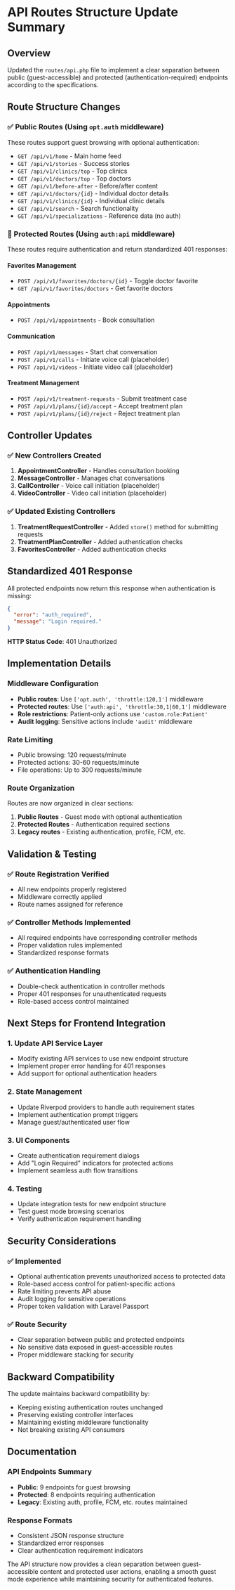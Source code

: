 # API Routes Structure Update Summary

## Overview
Updated the `routes/api.php` file to implement a clear separation between public (guest-accessible) and protected (authentication-required) endpoints according to the specifications.

## Route Structure Changes

### ✅ Public Routes (Using `opt.auth` middleware)
These routes support guest browsing with optional authentication:

- `GET /api/v1/home` - Main home feed
- `GET /api/v1/stories` - Success stories
- `GET /api/v1/clinics/top` - Top clinics
- `GET /api/v1/doctors/top` - Top doctors  
- `GET /api/v1/before-after` - Before/after content
- `GET /api/v1/doctors/{id}` - Individual doctor details
- `GET /api/v1/clinics/{id}` - Individual clinic details
- `GET /api/v1/search` - Search functionality
- `GET /api/v1/specializations` - Reference data (no auth)

### 🔐 Protected Routes (Using `auth:api` middleware)
These routes require authentication and return standardized 401 responses:

#### Favorites Management
- `POST /api/v1/favorites/doctors/{id}` - Toggle doctor favorite
- `GET /api/v1/favorites/doctors` - Get favorite doctors

#### Appointments
- `POST /api/v1/appointments` - Book consultation

#### Communication
- `POST /api/v1/messages` - Start chat conversation
- `POST /api/v1/calls` - Initiate voice call (placeholder)
- `POST /api/v1/videos` - Initiate video call (placeholder)

#### Treatment Management
- `POST /api/v1/treatment-requests` - Submit treatment case
- `POST /api/v1/plans/{id}/accept` - Accept treatment plan
- `POST /api/v1/plans/{id}/reject` - Reject treatment plan

## Controller Updates

### ✅ New Controllers Created
1. **AppointmentController** - Handles consultation booking
2. **MessageController** - Manages chat conversations
3. **CallController** - Voice call initiation (placeholder)
4. **VideoController** - Video call initiation (placeholder)

### ✅ Updated Existing Controllers
1. **TreatmentRequestController** - Added `store()` method for submitting requests
2. **TreatmentPlanController** - Added authentication checks
3. **FavoritesController** - Added authentication checks

## Standardized 401 Response
All protected endpoints now return this response when authentication is missing:

```json
{
  "error": "auth_required",
  "message": "Login required."
}
```

**HTTP Status Code**: 401 Unauthorized

## Implementation Details

### Middleware Configuration
- **Public routes**: Use `['opt.auth', 'throttle:120,1']` middleware
- **Protected routes**: Use `['auth:api', 'throttle:30,1|60,1']` middleware
- **Role restrictions**: Patient-only actions use `'custom.role:Patient'`
- **Audit logging**: Sensitive actions include `'audit'` middleware

### Rate Limiting
- Public browsing: 120 requests/minute
- Protected actions: 30-60 requests/minute
- File operations: Up to 300 requests/minute

### Route Organization
Routes are now organized in clear sections:
1. **Public Routes** - Guest mode with optional authentication
2. **Protected Routes** - Authentication required sections
3. **Legacy routes** - Existing authentication, profile, FCM, etc.

## Validation & Testing

### ✅ Route Registration Verified
- All new endpoints properly registered
- Middleware correctly applied
- Route names assigned for reference

### ✅ Controller Methods Implemented
- All required endpoints have corresponding controller methods
- Proper validation rules implemented
- Standardized response formats

### ✅ Authentication Handling
- Double-check authentication in controller methods
- Proper 401 responses for unauthenticated requests
- Role-based access control maintained

## Next Steps for Frontend Integration

### 1. Update API Service Layer
- Modify existing API services to use new endpoint structure
- Implement proper error handling for 401 responses
- Add support for optional authentication headers

### 2. State Management
- Update Riverpod providers to handle auth requirement states
- Implement authentication prompt triggers
- Manage guest/authenticated user flow

### 3. UI Components
- Create authentication requirement dialogs
- Add "Login Required" indicators for protected actions
- Implement seamless auth flow transitions

### 4. Testing
- Update integration tests for new endpoint structure
- Test guest mode browsing scenarios
- Verify authentication requirement handling

## Security Considerations

### ✅ Implemented
- Optional authentication prevents unauthorized access to protected data
- Role-based access control for patient-specific actions
- Rate limiting prevents API abuse
- Audit logging for sensitive operations
- Proper token validation with Laravel Passport

### ✅ Route Security
- Clear separation between public and protected endpoints
- No sensitive data exposed in guest-accessible routes
- Proper middleware stacking for security

## Backward Compatibility

The update maintains backward compatibility by:
- Keeping existing authentication routes unchanged
- Preserving existing controller interfaces
- Maintaining existing middleware functionality
- Not breaking existing API consumers

## Documentation

### API Endpoints Summary
- **Public**: 9 endpoints for guest browsing
- **Protected**: 8 endpoints requiring authentication
- **Legacy**: Existing auth, profile, FCM, etc. routes maintained

### Response Formats
- Consistent JSON response structure
- Standardized error responses
- Clear authentication requirement indicators

The API structure now provides a clean separation between guest-accessible content and protected user actions, enabling a smooth guest mode experience while maintaining security for authenticated features.